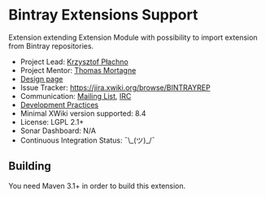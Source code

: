 # Bintray Extensions Support
Extension extending Extension Module with possibility to import extension from Bintray repositories.

* Project Lead: [Krzysztof Płachno](http://www.xwiki.org/xwiki/bin/view/XWiki/cristof_p)
* Project Mentor: [Thomas Mortagne](http://www.xwiki.org/xwiki/bin/view/XWiki/ThomasMortagne)
* [Design page](http://design.xwiki.org/xwiki/bin/view/Proposal/Moreextensionrepositories)
* Issue Tracker: https://jira.xwiki.org/browse/BINTRAYREP
* Communication: [Mailing List](http://dev.xwiki.org/xwiki/bin/view/Community/MailingLists), [IRC]( http://dev.xwiki.org/xwiki/bin/view/Community/IRC)
* [Development Practices](http://dev.xwiki.org)
* Minimal XWiki version supported: 8.4
* License: LGPL 2.1+
* Sonar Dashboard: N/A
* Continuous Integration Status: ¯\\\_(ツ)_/¯


## Building

You need Maven 3.1+ in order to build this extension.